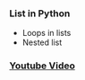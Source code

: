 ### List in Python
* Loops in lists
* Nested list

### [Youtube Video](https://youtu.be/fo42A6FUee0)
